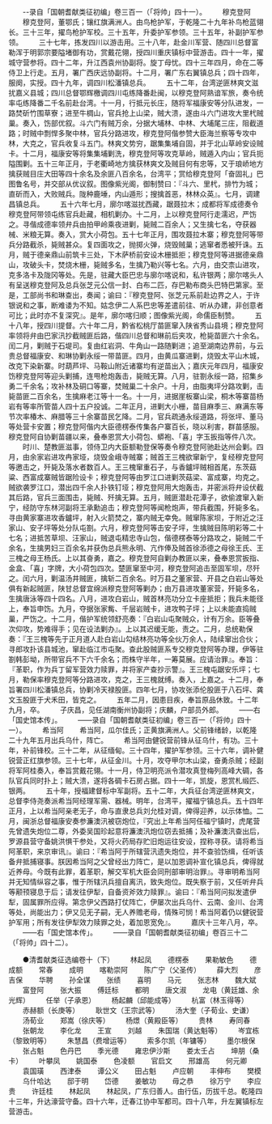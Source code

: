 <!-- { "loadSidebar": true } -->
　　--录自「国朝耆献类征初编」卷三百一（「将帅」四十一）。
　　穆克登阿
　　穆克登阿，董鄂氏；镶红旗满洲人。由鸟枪护军，于乾隆二十九年补鸟枪蓝翎长。三十三年，擢鸟枪护军校。三十五年，升委护军参领。三十五年，补副护军参领。
　　三十七年，拣发四川以游击用。三十八年，赴金川军营、随四川总督富勒浑于明郭宗要隘堵御有功，赏戴花翎，授四川重庆镇标中营游击。四十一年，擢城守营参将。四十二年，升江西袁州协副将。旋丁母忧。四十三年四月，命在二等侍卫上行走。五月，署广西庆远协副将。十二月，署广东右翼镇总兵；四十四年，服阕，实授。四十九年，调四川松潘镇总兵。
　　五十二年，台湾逆匪林爽文滋扰嘉义县城；四川总督鄂辉檄调四川屯练降番赴闽，以穆克登阿熟谙军旅，奏令统率屯练降番二千名前赴台湾。十一月，行抵元长庄，随将军福康安等分队进发，一路焚斫竹围草寮；进至牛椆山，官兵抢上山梁，贼大溃，遂由斗六门进攻大里杙贼巢。奏入，饬部优叙。斗六门有贼万余，分据大埔林、中林、大埔尾三庄，阻截道路；时贼中剽悍多聚中林，官兵分路进攻，穆克登阿偕参赞大臣海兰察等专攻中林，大克之，官兵收复斗五门。林爽文势穷，踞集集埔自固，并于北山草岭安设贼卡。十二月，福康安等将集集埔剿洗，穆克登阿等攻克草岭，贼遁入内山；官兵扼隘围剿。五十三年正月，于老衢崎地方擒获林爽文及贼目何有忠等，又于琅峤地方擒获贼目庄大田等四十余名及余匪八百余名，台湾平；赏给穆克登阿「奋固礼」巴图鲁名号，并交部从优议叙。图像紫光阁，御制赞曰：『斗六、里杙，排竹为城；直斫而入，大败贼兵。陇种鹿埵，内山遁形；搜擒首恶，林林众英』。七月，调建昌镇总兵。
　　五十六年七月，廓尔喀滋扰西藏，踞聂拉木；成都将军成德奏令穆克登阿带领屯练官兵赴藏，相机剿办。十二月，上以穆克登阿行走濡迟，严饬之。寻偕成德率领弁兵由拍甲岭乘夜进剿，毙贼二百余人；又生擒七名，夺获器械、米粮无算。奏入，赏大小荷包。五十七年正月，围攻聂拉木寨；穆克登阿等带兵分路截杀，毙贼甚众。复四面攻之，抛掷火弹，烧毁贼巢；逃窜者悉被歼诛。五月，贼于德亲鼎山前筑卡三处，下木萨桥前安设木栅抵拒；穆克登阿等进据德亲鼎山，攻破头卡，焚烧木栅，毙贼多名，生擒乃勒兴等七名。六月，由交柰山进攻，克多洛卡及陇冈等处。先是，驻藏大臣巴忠与廓尔喀说和，私许银两；廓尔喀头人有呈送穆克登阿及总兵张芝元公信一封、白布二匹，存巴勒布商头巴特巴第家。至是，工部尚书和琳查出，奏闻；谕曰：『穆克登阿、张芝元系前赴边界之人，于许银说和之事，断难诿为不知。姑念伊二人系巴忠等差遣前往、听从办建，非创意者可比；此时亦不复深究』。是年，廓尔喀归顺；图像紫光阁，命儒臣制赞。
　　五十八年，授四川提督。六十年二月，黔省松桃厅苗匪窜入陕省秀山县境；穆克登阿率领将弁由巴家汛抄截贼匪后路，偕四川总督和琳前后夹攻，枪毙苗匪六十余名。闰二月，剿贼于石堤司。复由红岩洞、牛角山一路随剿进；追至湖南边界前，与云贵总督福康安、和琳协剿永绥一带苗匪。四月，由黄瓜寨进剿，烧毁太平山木城，改克下染新寨。时葫芦坪、马鞍山附近诸寨均有逆苗出入；嘉庆元年四月，福康安饬穆克登阿等迎头剿捕，连甩枪炮轰击，毙贼无算。八月，驻劄永绥一路，招集乡勇二千余名；攻补林及硐口等寨，焚贼巢二十余户。十月，由脂夷坪分路攻剿，击毙苗匪二百余名，生擒麻老江等十一名。十一月，进据崖板寨山梁，桐木等寨苗杨岩有等率所管苗人四十五户投诚。二年正月，进剿大小栅，苗目麻季三、麻满东等节次率椿木、麻腊等三十余寨苗民乞降。二月，官兵疏通永绥道路，将张坪、董马等处营卡安置；穆克登阿偕内大臣德楞泰传集各户寨百长，晓以利害，群苗感服。穆克登阿自协剿苗疆以来，叠奉恩赏大小荷包、蟒袍、「喜」字玉扳指等件八次。
　　时川、楚教匪滋事，领侍卫内大臣额勒登保等奏令穆克登阿驰赴达州会剿。四月，由余家岩进攻冉家垭，烧毁金峨寺贼寨；贼首王三槐欲窜新宁，复经穆克登阿等邀击之，歼毙及落水者数百人。王三槐窜重石子，与香鑪坪贼相首尾，东茨菇粱、西富成寨贼皆踞险设卡；穆克登阿等由罗江口进剿茨菇梁、富成寨，均克之。贼欲袭罗江口，潜出四千余人扑铁钉垭；穆克登阿用大炮轰击，并密派将弁设伏截其后路，官兵三面围击，毙贼、歼擒无算。五月，贼匪潜赴花潭子，欲偷渡窜入新宁，经防守东林河副将王承勳追击；穆克登阿等闻枪炮声，带兵截围，歼毙多名。寻由黄家寨进攻香鑪坪，射入火箭焚之，寨内贼无幸免。贼窜陈家坝，于附近之汪家山、安子坪等处分队屯劄。六月，穆克登阿等击安子坪，生擒贼目陈明彩等二十七名；进抵苦草坝、汪家山，贼退屯精忠寺山包，偕德楞泰等分路攻之，毙贼二千余名，生擒男妇三百余名并获伪总兵熊永明、亢作俸及贼首徐添德之母徐王氏、王三槐之母王杨氏。上以其奋勇，嘉之。穆克登阿自剿办教匪以来，叠奉恩赏扳指、金盒、「喜」字牌，大小荷包四次。楚匪窜至中河，穆克登阿追击至固军坝，尽歼之。闰六月，剿温汤井贼匪，擒斩二百余名。时万县之董家营、开县之白岩山等处俱有新起贼匪，陕甘总督宜绵派穆克登阿等剿办；由万县进攻董家营，歼毙多名，生擒唐泳等四十四名。八月，进攻白岩山，贼首林亮功分立卡座抵拒；我兵未能径上，奉旨申饬。九月，夺据张家觜、千层岩贼卡，进攻鸭子坪；上以未能直捣贼巢，严饬之。十二月，偕护军统领舒亮奏：『白岩山屯聚贼众，计有万余。臣等叠次仰攻，势难得手；见在设法剿办』。上以其迟缓无能，责之。二月，总统勒保奏：『王三槐等先于正月道人赴白岩山勾结林亮功等全伙万余人，陆续窜出合伙；寻郎攻扑该县城池，窜赴临江市屯聚。查此股贼匪系专交穆克登阿等办理，伊等驻劄韩彭坳，所带官兵不下六千余名；而株守半年，一筹莫展。应请治罪』。奉旨：『革职，作为兵丁留军营效力赎罪，并将家产查抄示警』。王三槐屯踞安乐坪；七月，勒保率穆克登阿等分路进攻，克之，王三槐就缚。奏入，上嘉之。十二月，奉旨署四川松潘镇总兵，协剿冷天禄股匪。四年七月，协攻张添伦股匪于八石坪、龚文玉股匪于犬禾田，皆克之。
　　五年二月，因患目疾，奉旨原品休致。十二年九月，卒。
　　子庆昌，见任湖南衡州协副将；庆麟，户部员外郎。
　　——右「国史馆本传」。
　　——录自「国朝耆献类征初编」卷三百一（「将帅」四十一）。
　　希当阿
　　希当阿，瓜尔佳氏；正黄旗满洲人。父前锋绪龄，以乾隆二十九年五月出兵乌什，阵亡。
　　希当阿由健锐营前锋从征乌什，有功。三十年，补前锋校。三十二年，从征缅甸。三十四年，擢护军参领。三十六年，调补健锐营正红旗参领。三十七年，从征金川。十月，攻夺甲尔木山梁，奋勇杀贼；经副将军阿桂奏入，奉旨赏戴花翎。十一月，侍卫明亮派令潜攻真登梅列高峰大碉，各队官兵同时扑上；贼大溃，遂将各碉卡石房占据。四十一年，凯旋，恩赏札缎匹、银两。
　　五十年，授福建督标中军副将。五十二年，大兵征台湾逆匪林爽文，总督李侍尧奏派希当阿经理军需、器械。明年，台湾平，擢福宁镇总兵。五十四年正月，上以希当阿亲老无子，命与直隶总兵刘允桂对调，俾得迎养，以示体恤。二月，闽浙总督福康安奏参濂澳汛被窃炮位，『究出上年希当阿任福宁镇时，虎尾营先曾遗失炮位二尊，外委吴国珍起意将濂澳汛炮位窃去抵捕；及补濂澳汛查出后，罗源县营守备姚洪惧干参处，又将火药局存贮旧炮运往安设，捏称寻获。请将希当阿革职，来京审讯』。谕曰：『希当阿于所辖营汛遗失炮位，并不查验饬缉，任听该备弁抵捕寝事。朕因希当阿之父曾经出力阵亡，是以加恩调补宣化镇总兵，俾得就近养母。今既有此罪，着革职，解交军机大臣会同刑部审明治罪』。寻审明希当阿并无知情纵容之事，惟于所辖汛兵擅自离汛，致失炮位。既失察于前，又任听弁兵等颟顸寝息于后；请发往伊犁，自备资斧效力赎罪』。谕曰：『希当阿问拟发遣伊犁，固属罪所应得。第念伊父西路打仗阵亡，伊屡次出兵乌什、云南、金川、台湾等处，尚能出力；伊又见无子嗣，无人养赡老母，情殊可悯！希当阿着仍以健锐营护军用；所有发往伊犁效力赎罪之处，着加恩宽免』。
　　嘉庆十三年八月，卒。
　　——右「国史馆本传」。
　　——录自「国朝耆献类征初编」卷百三十二（「将帅」四十二）。



　　●清耆献类征选编卷十（下）
　　林起凤
　　德楞泰
　　果勒敏色
　　德成额
　　常春
　　成明
　　喀勒崇阿
　　陈广宁（父圣传）
　　薛大烈
　　彦吉保
　　华聘
　　孙全谋
　　张绩
　　喜明
　　马元
　　张志林
　　魏大斌
　　富登阿
　　张大振
　　傅廷标
　　都明
　　唐文淑
　　龙电（黄廷雄、余光辉）
　　任举（子承恩）
　　杨起麟（邱能成等）
　　杭富（林玉得等）
　　赤赫额（长庚等）
　　耿世文（王宗武等）
　　汤大奎（子荀业、史谦）
　　汤荀业
　　郑嵩（徐庆等）
　　杨燝（黄殿臣等）
　　贵林
　　寿同春
　　张朝龙
　　李化龙
　　王宣
　　刘越
　　朱国瑞（黄达魁等）
　　岑宜栋（黎致明等）
　　朱慧昌（费增运等）
　　索多尔凯（年镛等）
　　墨尔根保
　　张占魁
　　色丹巴
　　季光德
　　雍忠伊沙斯
　　娄太壬占
　　坤朋（桑卡）
　　叶攀凤
　　姚国泰
　　色凌额
　　官启文
　　邢雄高
　　何元卿
　　袁国璜
　　西津泰
　　谭公义
　　田占魁
　　卢应朝
　　丰伸布
　　樊模
　　乌什哈达
　　邸于明
　　岱德
　　姜敏功
　　毋之恭
　　徐万宁
　　李应贵
　　许廷桂
　　林起凤
　　林起凤，广东归善人。由行伍，历拔千总。乾隆四十三年，升达濠营守备。四十六年，迁春江协中军都司。四十八年，升左翼镇标左营游击。
